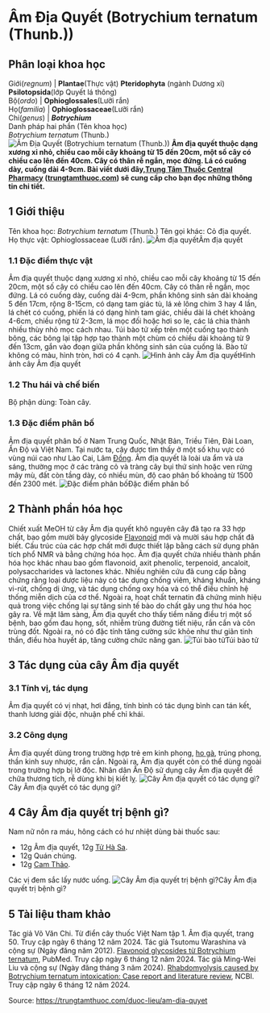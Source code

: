 # Âm Địa Quyết (Botrychium ternatum (Thunb.))

Phân loại khoa học  
---  
Giới(_regnum_) |  **Plantae**(Thực vật) **Pteridophyta** (ngành Dương xỉ) **Psilotopsida**(lớp Quyết lá thông)  
Bộ(_ordo_) | **Ophioglossales**(Lưỡi rắn)  
Họ(_familia_) | **Ophioglossaceae**(Lưỡi rắn)  
Chi(_genus_) | **_Botrychium_**  
Danh pháp hai phần (Tên khoa học)  
_Botrychium ternatum_ (Thunb.)  
![Âm Địa Quyết \(Botrychium ternatum \(Thunb.\)\)](https://trungtamthuoc.com/images/others/am-dia-quyet-5612.jpg)
**Âm địa quyết thuộc dạng xương xỉ nhỏ, chiều cao mỗi cây khoảng từ 15 đến 20cm, một số cây có chiều cao lên đến 40cm. Cây có thân rễ ngắn, mọc đứng. Lá có cuống dày, cuống dài 4-9cm. Bài viết dưới đây,[Trung Tâm Thuốc Central Pharmacy](https://trungtamthuoc.com/ "Trung Tâm Thuốc Central Pharmacy") ([trungtamthuoc.com](https://trungtamthuoc.com/ "trungtamthuoc.com")) sẽ cung cấp cho bạn đọc những thông tin chi tiết.**
##  1 Giới thiệu
Tên khoa học: _Botrychium ternatum_ (Thunb.)
Tên gọi khác: Cỏ địa quyết.
Họ thực vật: Ophioglossaceae (Lưỡi rắn).
![Âm địa quyết](https://trungtamthuoc.com/images/item/am-dia-quyet-5.jpg)Âm địa quyết
### 1.1 Đặc điểm thực vật
Âm địa quyết thuộc dạng xương xỉ nhỏ, chiều cao mỗi cây khoảng từ 15 đến 20cm, một số cây có chiều cao lên đến 40cm.
Cây có thân rễ ngắn, mọc đứng.
Lá có cuống dày, cuống dài 4-9cm, phần không sinh sản dài khoảng 5 đến 17cm, rộng 8-15cm, có dạng tam giác tù, lá xẻ lông chim 3 hay 4 lần, lá chét có cuống, phiến lá có dạng hình tam giác, chiều dài lá chét khoảng 4-6cm, chiều rộng từ 2-3cm, lá mọc đối hoặc hơi so le, các lá chia thành nhiều thùy nhỏ mọc cách nhau. Túi bào tử xếp trên một cuống tạo thành bông, các bông lại tập hợp tạo thành một chùm có chiều dài khoảng từ 9 đến 13cm, gắn vào đoạn giữa phần không sinh sản của cuống lá.
Bào tử không có màu, hình tròn, hơi có 4 cạnh.
![Hình ảnh cây Âm địa quyết](https://trungtamthuoc.com/images/item/am-dia-quyet-0.jpg)Hình ảnh cây Âm địa quyết
### 1.2 Thu hái và chế biến
Bộ phận dùng: Toàn cây.
### 1.3 Đặc điểm phân bố
Âm địa quyết phân bố ở Nam Trung Quốc, Nhật Bản, Triều Tiên, Đài Loan, Ấn Độ và Việt Nam. Tại nước ta, cây được tìm thấy ở một số khu vực có vùng núi cao như Lào Cai, Lâm [Đồng](https://trungtamthuoc.com/hoat-chat/dong "Đồng").
Âm địa quyết là loài ưa ẩm và ưa sáng, thường mọc ở các tràng cỏ và tràng cây bụi thứ sinh hoặc ven rừng mây mù, đất còn tầng dày, có nhiều mùn, độ cao phân bố khoảng từ 1500 đến 2300 mét.
![Đặc điểm phân bố](https://trungtamthuoc.com/images/item/am-dia-quyet-4.jpg)Đặc điểm phân bố
##  2 Thành phần hóa học
Chiết xuất MeOH từ cây Âm địa quyết khô nguyên cây đã tạo ra 33 hợp chất, bao gồm mười bảy glycoside [Flavonoid](https://trungtamthuoc.com/hoat-chat/flavonoid "Flavonoid") mới và mười sáu hợp chất đã biết. Cấu trúc của các hợp chất mới được thiết lập bằng cách sử dụng phân tích phổ NMR và bằng chứng hóa học.
Âm địa quyết chứa nhiều thành phần hóa học khác nhau bao gồm flavonoid, axit phenolic, terpenoid, ancaloit, polysaccharides và lactones khác. Nhiều nghiên cứu đã cung cấp bằng chứng rằng loại dược liệu này có tác dụng chống viêm, kháng khuẩn, kháng vi-rút, chống dị ứng, và tác dụng chống oxy hóa và có thể điều chỉnh hệ thống miễn dịch của cơ thể. Ngoài ra, hoạt chất ternatin đã chứng minh hiệu quả trong việc chống lại sự tăng sinh tế bào do chất gây ung thư hóa học gây ra. Về mặt lâm sàng, Âm địa quyết cho thấy tiềm năng điều trị một số bệnh, bao gồm đau họng, sốt, nhiễm trùng đường tiết niệu, rắn cắn và côn trùng đốt. Ngoài ra, nó có đặc tính tăng cường sức khỏe như thư giãn tinh thần, điều hòa huyết áp, tăng cường chức năng gan.
![Túi bào tử](https://trungtamthuoc.com/images/item/am-dia-quyet-1.jpg)Túi bào tử
##  3 Tác dụng của cây Âm địa quyết
### 3.1 Tính vị, tác dụng
Âm địa quyết có vị nhạt, hơi đắng, tính bình có tác dụng bình can tán kết, thanh lương giải độc, nhuận phế chỉ khái.
### 3.2 Công dụng
Âm địa quyết dùng trong trường hợp trẻ em kinh phong, [ho gà](https://trungtamthuoc.com/bai-viet/ho-ga-o-tre-em "ho gà"), trúng phong, thần kinh suy nhược, rắn cắn.
Ngoài ra, Âm địa quyết còn có thể dùng ngoài trong trường hợp bị lở độc.
Nhân dân Ấn Độ sử dụng cây Âm địa quyết để chữa thương tích, rễ dùng khi bị kiết lỵ.
![Cây Âm địa quyết có tác dụng gì?](https://trungtamthuoc.com/images/item/am-dia-quyet-2.jpg)Cây Âm địa quyết có tác dụng gì?
##  4 Cây Âm địa quyết trị bệnh gì?
Nam nữ nôn ra máu, hông cách có hư nhiệt dùng bài thuốc sau:
  * 12g Âm địa quyết, 12g [Tử Hà Sa](https://trungtamthuoc.com/hoat-chat/tu-ha-sa "Tử Hà Sa").
  * 12g Quán chúng.
  * 12g [Cam Thảo](https://trungtamthuoc.com/duoc-lieu/cam-thao-32 "Cam Thảo").


Các vị đem sắc lấy nước uống.
![Cây Âm địa quyết trị bệnh gì?](https://trungtamthuoc.com/images/item/am-dia-quyet-3.jpg)Cây Âm địa quyết trị bệnh gì?
##  5 Tài liệu tham khảo
Tác giả Võ Văn Chi. Từ điển cây thuốc Việt Nam tập 1. Âm địa quyết, trang 50. Truy cập ngày 6 tháng 12 năm 2024.
Tác giả Tsutomu Warashina và cộng sự (Ngày đăng năm 2012). [Flavonoid glycosides từ Botrychium ternatum](https://pubmed.ncbi.nlm.nih.gov/23207636/), PubMed. Truy cập ngày 6 tháng 12 năm 2024.
Tác giả Ming-Wei Liu và cộng sự (Ngày đăng tháng 3 năm 2024). [Rhabdomyolysis caused by Botrychium ternatum intoxication: Case report and literature review](https://pmc.ncbi.nlm.nih.gov/articles/PMC10906573/), NCBI. Truy cập ngày 6 tháng 12 năm 2024.


Source: https://trungtamthuoc.com/duoc-lieu/am-dia-quyet